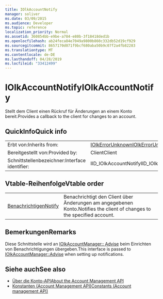 ```yaml
---
title: IOlkAccountNotify
manager: soliver
ms.date: 03/09/2015
ms.audience: Developer
ms.topic: reference
localization_priority: Normal
ms.assetid: 360854bb-e9be-a784-e80b-3f18418ded1b
ms.openlocfilehash: ab24feca84e7049a9800b860c332db52d19cf929
ms.sourcegitcommit: 8657170d071f9bcf680aba50b9c07f2a4fb82283
ms.translationtype: MT
ms.contentlocale: de-DE
ms.lasthandoff: 04/28/2019
ms.locfileid: "33412499"
---
```

# <a name="iolkaccountnotify"></a><span data-ttu-id="fe8b1-102">IOlkAccountNotify</span><span class="sxs-lookup"><span data-stu-id="fe8b1-102">IOlkAccountNotify</span></span>

<span data-ttu-id="fe8b1-103">Stellt dem Client einen Rückruf für Änderungen an einem Konto bereit.</span><span class="sxs-lookup"><span data-stu-id="fe8b1-103">Provides a callback to the client for changes to an account.</span></span>
  
## <a name="quick-info"></a><span data-ttu-id="fe8b1-104">QuickInfo</span><span class="sxs-lookup"><span data-stu-id="fe8b1-104">Quick info</span></span>

|||
|:-----|:-----|
|<span data-ttu-id="fe8b1-105">Erbt von:</span><span class="sxs-lookup"><span data-stu-id="fe8b1-105">Inherits from:</span></span>  <br/> |[<span data-ttu-id="fe8b1-106">IOlkErrorUnknown</span><span class="sxs-lookup"><span data-stu-id="fe8b1-106">IOlkErrorUnknown</span></span>](iolkerrorunknown.md) <br/> |
|<span data-ttu-id="fe8b1-107">Bereitgestellt von:</span><span class="sxs-lookup"><span data-stu-id="fe8b1-107">Provided by:</span></span>  <br/> | <span data-ttu-id="fe8b1-108">Client</span><span class="sxs-lookup"><span data-stu-id="fe8b1-108">Client</span></span>  <br/> |
|<span data-ttu-id="fe8b1-109">Schnittstellenbezeichner:</span><span class="sxs-lookup"><span data-stu-id="fe8b1-109">Interface identifier:</span></span>  <br/> |<span data-ttu-id="fe8b1-110">IID_IOlkAccountNotify</span><span class="sxs-lookup"><span data-stu-id="fe8b1-110">IID_IOlkAccountNotify</span></span>  <br/> |
   
## <a name="vtable-order"></a><span data-ttu-id="fe8b1-111">Vtable-Reihenfolge</span><span class="sxs-lookup"><span data-stu-id="fe8b1-111">Vtable order</span></span>

|||
|:-----|:-----|
|[<span data-ttu-id="fe8b1-112">Benachrichtigen</span><span class="sxs-lookup"><span data-stu-id="fe8b1-112">Notify</span></span>](iolkaccountnotify-notify.md) <br/> |<span data-ttu-id="fe8b1-113">Benachrichtigt den Client über Änderungen am angegebenen Konto.</span><span class="sxs-lookup"><span data-stu-id="fe8b1-113">Notifies the client of changes to the specified account.</span></span>  <br/> |
   
## <a name="remarks"></a><span data-ttu-id="fe8b1-114">Bemerkungen</span><span class="sxs-lookup"><span data-stu-id="fe8b1-114">Remarks</span></span>

<span data-ttu-id="fe8b1-115">Diese Schnittstelle wird an [IOlkAccountManager:: Advise](iolkaccountmanager-advise.md) beim Einrichten von Benachrichtigungen übergeben.</span><span class="sxs-lookup"><span data-stu-id="fe8b1-115">This interface is passed to [IOlkAccountManager::Advise](iolkaccountmanager-advise.md) when setting up notifications.</span></span> 
  
## <a name="see-also"></a><span data-ttu-id="fe8b1-116">Siehe auch</span><span class="sxs-lookup"><span data-stu-id="fe8b1-116">See also</span></span>

- [<span data-ttu-id="fe8b1-117">Über die Konto-API</span><span class="sxs-lookup"><span data-stu-id="fe8b1-117">About the Account Management API</span></span>](about-the-account-management-api.md) 
- [<span data-ttu-id="fe8b1-118">Konstanten (Account Management API)</span><span class="sxs-lookup"><span data-stu-id="fe8b1-118">Constants (Account management API)</span></span>](constants-account-management-api.md)

